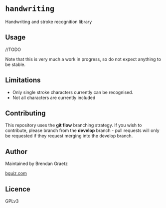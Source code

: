 # `handwriting`

Handwriting and stroke recognition library

## Usage

//TODO

Note that this is very much a work in progress,
so do not expect anything to be stable.

## Limitations 

- Only single stroke characters currently can be recognised.
- Not all characters are currently included 

## Contributing

This repository uses the **git flow** branching strategy.
If you wish to contribute, please branch from the **develop** branch -
pull requests will only be requested if they request merging into the develop branch.

## Author

Maintained by Brendan Graetz

[bguiz.com](http://bguiz.com/)

## Licence

GPLv3
